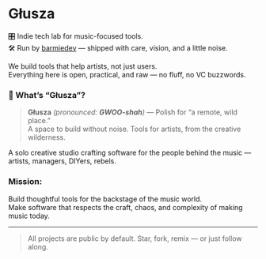 # Głusza

🎛️ Indie tech lab for music-focused tools.  
🛠️ Run by [barmiedev](https://github.com/barmiedev) — shipped with care, vision, and a little noise.  

We build tools that help artists, not just users.  
Everything here is open, practical, and raw — no fluff, no VC buzzwords.  

### 🌲 What’s “Głusza”?

> **Głusza** *(pronounced: **GWOO-shah**)* — Polish for “a remote, wild place.”  
> A space to build without noise. Tools for artists, from the creative wilderness.

A solo creative studio crafting software for the people behind the music — artists, managers, DIYers, rebels.

### Mission:
Build thoughtful tools for the backstage of the music world.  
Make software that respects the craft, chaos, and complexity of making music today.

---
> All projects are public by default. Star, fork, remix — or just follow along.
